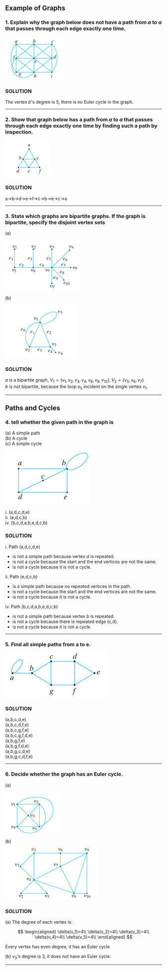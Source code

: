 ## Example of Graphs

### 1. Explain why the graph below does not have a path from *a* to *a* that passes through each edge exactly one time.

![8.1.6](./8.1.6.png)

### SOLUTION
The vertex $b$'s degree is 5, there is no Euler cycle in the graph.

---

### 2. Show that graph below has a path from *a* to *a* that passes through each edge exactly one time by finding such a path by inspection.

![8.1.10](./8.1.10.png)

### SOLUTION

a->b->d->e->f->c->b->e->c->a

---

### 3. State which graphs are bipartite graphs. If the graph is bipartite, specify the disjoint vertex sets
(a) 

![8.1.18](./8.1.18.png)

(b)

 ![8.1.21](./8.1.21.png)

### SOLUTION
$a$ is a bipartite graph, $V_1=\lbrace v_1, v_2, v_3, v_4, v_8, v_9, v_{10} \rbrace, V_2=\lbrace v_5, v_6, v_7 \rbrace$  
$b$ is not bipartite, because the loop $e_5$ incident on the single vertex $v_1$.

---



## Paths and Cycles

### 4. tell whether the given path in the graph is
(a) A simple path  
(b) A cycle  
(c) A simple cycle  

![8.2.2](./8.2.2.png)

i. (a,d,c,d,e)  
ii. (e,d,c,b)  
iv. (b,c,d,a,b,e,d,c,b)  

### SOLUTION
i. Path (a,d,c,d,e) 
- is not a simple path because vertex $d$ is repeated.
- is not a cycle because the start and the end vertices are not the same.
- is not a cycle because it is not a cycle.

ii. Path (e,d,c,b)
- is a simple path because no repeated vertices in the path.
- is not a cycle because the start and the end vertices are not the same.
- is not a cycle because it is not a cycle.

iv. Path (b,c,d,a,b,e,d,c,b)
- is not a simple path because vertex $b$ is repeated.
- is not a cycle because there is repeated edge (c,d).
- is not a cycle because it is not a cycle.

---

### 5. Find all simple paths from a to e.

![8.2.20](./8.2.20.png)

### SOLUTION
(a,b,c,d,e)  
(a,b,c,d,f,e)  
(a,b,c,g,f,e)  
(a,b,c,g,f,d,e)  
(a,b,g,f,e)  
(a,b,g,f,d,e)  
(a,b,g,c,d,e)  
(a,b,g,c,d,f,e)

---

### 6. Decide whether the graph has an Euler cycle.
(a)

![8.2.29](./8.2.29.png)

(b)

![8.2.30](./8.2.30.png)

### SOLUTION
(a) The degree of each vertex is:

$$
\begin{aligned}
\delta(v_1)=4\\
\delta(v_2)=4\\
\delta(v_3)=4\\
\delta(v_4)=4\\
\delta(v_5)=4\\
\end{aligned}
$$

Every vertex has even degree, it has an Euler cycle

(b)
$v_3$'s degree is 3, it does not have an Euler cycle.

---